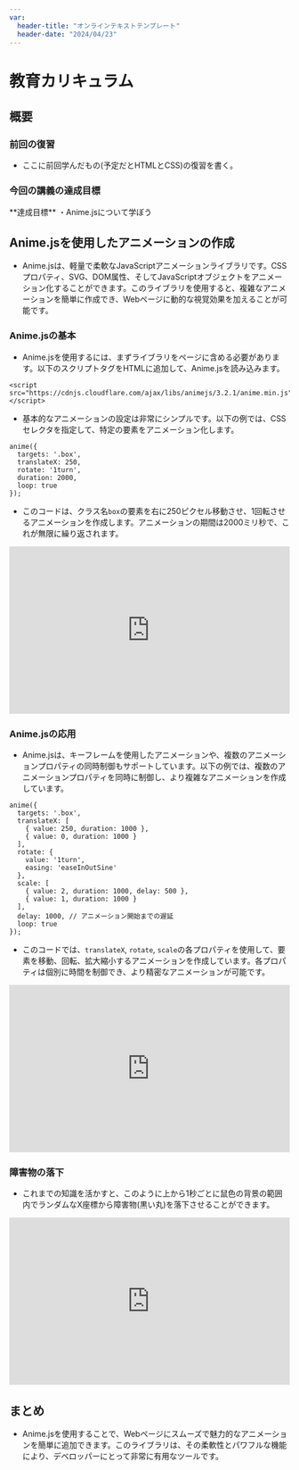 ```yaml
---
var:
  header-title: "オンラインテキストテンプレート"
  header-date: "2024/04/23"
---
```


# 教育カリキュラム

## 概要

### 前回の復習

- ここに前回学んだもの(予定だとHTMLとCSS)の復習を書く。

### 今回の講義の達成目標

<div class="note type-intro">
**達成目標**
・Anime.jsについて学ぼう
</div>

## Anime.jsを使用したアニメーションの作成

- Anime.jsは、軽量で柔軟なJavaScriptアニメーションライブラリです。CSSプロパティ、SVG、DOM属性、そしてJavaScriptオブジェクトをアニメーション化することができます。このライブラリを使用すると、複雑なアニメーションを簡単に作成でき、Webページに動的な視覚効果を加えることが可能です。

### Anime.jsの基本

- Anime.jsを使用するには、まずライブラリをページに含める必要があります。以下のスクリプトタグをHTMLに追加して、Anime.jsを読み込みます。

```html{.numberLines caption="index.html"}
<script src="https://cdnjs.cloudflare.com/ajax/libs/animejs/3.2.1/anime.min.js"></script>
```

- 基本的なアニメーションの設定は非常にシンプルです。以下の例では、CSSセレクタを指定して、特定の要素をアニメーション化します。

```javascript{.numberLines caption="main.js"}
anime({
  targets: '.box',
  translateX: 250,
  rotate: '1turn',
  duration: 2000,
  loop: true
});
```

- このコードは、クラス名`box`の要素を右に250ピクセル移動させ、1回転させるアニメーションを作成します。アニメーションの期間は2000ミリ秒で、これが無限に繰り返されます。

<iframe height="300" style="width: 100%;" scrolling="no" title="anime1" src="https://codepen.io/YasaiRa-men/embed/dyBjJKV?default-tab=html%2Cresult&editable=true" frameborder="no" loading="lazy" allowtransparency="true" allowfullscreen="true">
  See the Pen <a href="https://codepen.io/YasaiRa-men/pen/dyBjJKV">
  anime1</a> by バナナフライ (<a href="https://codepen.io/YasaiRa-men">@YasaiRa-men</a>)
  on <a href="https://codepen.io">CodePen</a>.
</iframe>

### Anime.jsの応用

- Anime.jsは、キーフレームを使用したアニメーションや、複数のアニメーションプロパティの同時制御もサポートしています。以下の例では、複数のアニメーションプロパティを同時に制御し、より複雑なアニメーションを作成しています。

```javascript{.numberLines caption="main.js"}
anime({
  targets: '.box',
  translateX: [
    { value: 250, duration: 1000 },
    { value: 0, duration: 1000 }
  ],
  rotate: {
    value: '1turn',
    easing: 'easeInOutSine'
  },
  scale: [
    { value: 2, duration: 1000, delay: 500 },
    { value: 1, duration: 1000 }
  ],
  delay: 1000, // アニメーション開始までの遅延
  loop: true
});
```

- このコードでは、`translateX`, `rotate`, `scale`の各プロパティを使用して、要素を移動、回転、拡大縮小するアニメーションを作成しています。各プロパティは個別に時間を制御でき、より精密なアニメーションが可能です。

<iframe height="300" style="width: 100%;" scrolling="no" title="Untitled" src="https://codepen.io/YasaiRa-men/embed/ExBpopN?default-tab=html%2Cresult&editable=true" frameborder="no" loading="lazy" allowtransparency="true" allowfullscreen="true">
  See the Pen <a href="https://codepen.io/YasaiRa-men/pen/ExBpopN">
  Untitled</a> by バナナフライ (<a href="https://codepen.io/YasaiRa-men">@YasaiRa-men</a>)
  on <a href="https://codepen.io">CodePen</a>.
</iframe>

### 障害物の落下

- これまでの知識を活かすと、このように上から1秒ごとに鼠色の背景の範囲内でランダムなX座標から障害物(黒い丸)を落下させることができます。

<iframe height="300" style="width: 100%;" scrolling="no" title="Untitled" src="https://codepen.io/YasaiRa-men/embed/PoraGZd?default-tab=html%2Cresult&editable=true" frameborder="no" loading="lazy" allowtransparency="true" allowfullscreen="true">
  See the Pen <a href="https://codepen.io/YasaiRa-men/pen/PoraGZd">
  Untitled</a> by バナナフライ (<a href="https://codepen.io/YasaiRa-men">@YasaiRa-men</a>)
  on <a href="https://codepen.io">CodePen</a>.
</iframe>

## まとめ

- Anime.jsを使用することで、Webページにスムーズで魅力的なアニメーションを簡単に追加できます。このライブラリは、その柔軟性とパワフルな機能により、デベロッパーにとって非常に有用なツールです。

